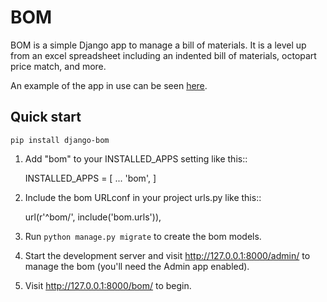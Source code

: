 BOM
=====

BOM is a simple Django app to manage a bill of materials. It is
a level up from an excel spreadsheet including an indented
bill of materials, octopart price match, and more.

An example of the app in use can be seen [here](https://www.indabom.com).



Quick start
-----------

```
pip install django-bom
```

1. Add "bom" to your INSTALLED_APPS setting like this::

    INSTALLED_APPS = [
        ...
        'bom',
    ]

2. Include the bom URLconf in your project urls.py like this::

    url(r'^bom/', include('bom.urls')),

3. Run `python manage.py migrate` to create the bom models.

4. Start the development server and visit http://127.0.0.1:8000/admin/
   to manage the bom (you'll need the Admin app enabled).

5. Visit http://127.0.0.1:8000/bom/ to begin.
